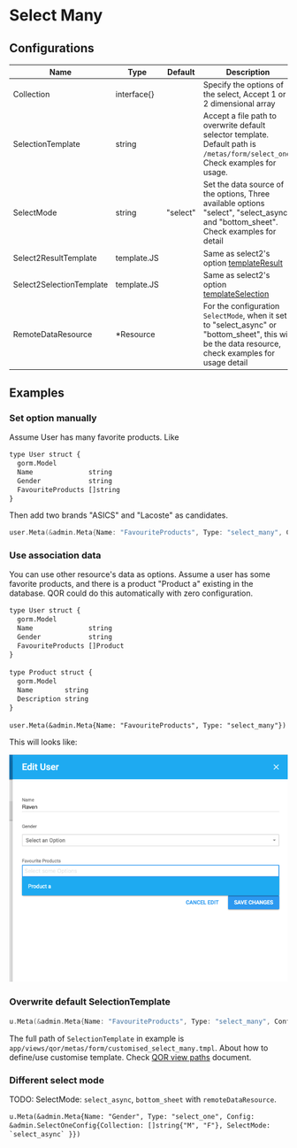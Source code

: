 # Select Many

## Configurations

| Name | Type | Default | Description |
| --- | --- | --- | --- |
| Collection | interface{} |  | Specify the options of the select, Accept 1 or 2 dimensional array |
| SelectionTemplate | string |  | Accept a file path to overwrite default selector template. Default path is `/metas/form/select_one`. Check examples for usage. |
| SelectMode | string | "select" | Set the data source of the options, Three available options "select", "select_async" and "bottom_sheet". Check examples for detail |
| Select2ResultTemplate | template.JS |  | Same as select2's option [templateResult](https://select2.github.io/options.html#can-i-change-how-the-placeholder-looks) |
| Select2SelectionTemplate | template.JS |  | Same as select2's option [templateSelection](https://select2.github.io/options.html#templateSelection) |
| RemoteDataResource | *Resource |  | For the configuration `SelectMode`, when it set to "select_async" or "bottom_sheet", this will be the data resource, check examples for usage detail |

## Examples

### Set option manually

Assume User has many favorite products. Like

```
type User struct {
  gorm.Model
  Name              string
  Gender            string
  FavouriteProducts []string
}
```

Then add two brands "ASICS" and "Lacoste" as candidates.

```go
user.Meta(&admin.Meta{Name: "FavouriteProducts", Type: "select_many", Config: &admin.SelectManyConfig{Collection: []string{"ASICS", "Lacoste"}}})
```

### Use association data

You can use other resource's data as options. Assume a user has some favorite products, and there is a product "Product a" existing in the database. QOR could do this automatically with zero configuration.

```
type User struct {
  gorm.Model
  Name              string
  Gender            string
  FavouriteProducts []Product
}

type Product struct {
  gorm.Model
  Name        string
  Description string
}

user.Meta(&admin.Meta{Name: "FavouriteProducts", Type: "select_many"})
```

This will looks like:

![select many: nested form](select_many_with_other_objects.png)


### Overwrite default SelectionTemplate

```go
u.Meta(&admin.Meta{Name: "FavouriteProducts", Type: "select_many", Config: &admin.SelectManyConfig{Collection: []string{"ASICS", "Lacoste"}, SelectionTemplate: "metas/form/customised_select_many.tmpl"}})
```

The full path of `SelectionTemplate` in example is `app/views/qor/metas/form/customised_select_many.tmpl`. About how to define/use customise template. Check [QOR view paths](../chapter2/theme.md#customize-views) document.

### Different select mode

TODO: SelectMode: `select_async`, `bottom_sheet` with `remoteDataResource`.

```
u.Meta(&admin.Meta{Name: "Gender", Type: "select_one", Config: &admin.SelectOneConfig{Collection: []string{"M", "F"}, SelectMode: `select_async` }})
```
